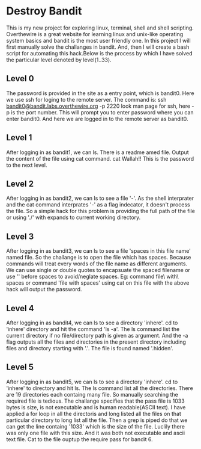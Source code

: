 # Destroy Bandit

This is my new project for exploring linux, terminal, shell and shell scripting. Overthewire is a great website for learning linux and unix-like operating system basics and bandit is the most user friendly one. In this project I will first manually solve the challanges in bandit. And, then I will create a bash script for automating this hack.Below is the process by which I have solved the particular level denoted by level(1..33).

## Level 0

The password is provided in the site as a entry point, which is bandit0. Here we use ssh for loging to the remote server. The command is:
 ssh bandit0@bandit.labs.overthewire.org -p 2220
look man page for ssh, here -p is the port number. This will prompt you to enter password where you can enter bandit0.
 And here we are logged in to the remote server as bandit0.

## Level 1

After logging in as bandit1, we can ls. There is a readme amed file. Output the content of the file using cat command. cat <file>
Wallah!! This is the password to the next level.

## Level 2

After logging in as bandit2, we can ls to see a file '-'. As the shell interprater and the cat command interprates '-' as a flag indecator, it doesn't process the file. So a simple hack for this problem is providing the full path of the file or using './' with expands to current working directory.

## Level 3

After logging in as bandit3, we can ls to see a file 'spaces in this file name' named file. So the challange is to open the file which has spaces. Because commands will treat every words of the file name as different arguments. We can use single or double quotes to encapsuate the spaced filename or use '\' before spaces to avoid/neglate spaces. Eg:
command file\ with\ spaces
or
command 'file with spaces'
using cat on this file with the above hack will output the password.

## Level 4

After logging in as bandit4, we can ls to see a directory 'inhere'. cd to 'inhere' directory and hit the command 'ls -a'. The ls command list the current directory if no file/directory path is given as argument. And the -a flag outputs all the files and directories in the present directory including files and directory starting with '.'. The file is found named '.hidden'. 

## Level 5

After logging in as bandit5, we can ls to see a directory 'inhere'. cd to 'inhere' to directory and hit ls. The ls command list all the directories. There are 19 directories each containg many file. So manually searching the required file is tedious. The challange specifies that the pass file is 1033 bytes is size, is not executable and is human readable(ASCII text). I have applied a for loop in all the directoris and long listed all the files on that particular directory to long list all the file. Then a grep is piped do that we can get the line containg '1033' which is the size of the file. Luclily there was only one file with this size. And it was both not executable and ascii text file. Cat to the file ouptup the require pass for bandit 6. 
